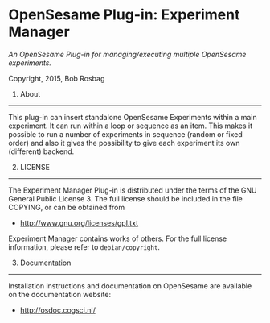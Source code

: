 OpenSesame Plug-in: Experiment Manager
==========

*An OpenSesame Plug-in for managing/executing multiple OpenSesame experiments.*  

Copyright, 2015, Bob Rosbag  


1. About
--------

This plug-in can insert standalone OpenSesame Experiments within a main experiment. 
It can run within a loop or sequence as an item. This makes it possible to run a number 
of experiments in sequence (random or fixed order) and also it gives the possibility to 
give each experiment its own (different) backend. 


2. LICENSE
----------

The Experiment Manager Plug-in is distributed under the terms of the GNU General Public License 3.
The full license should be included in the file COPYING, or can be obtained from

- <http://www.gnu.org/licenses/gpl.txt>

Experiment Manager contains works of others. For the full license information, please
refer to `debian/copyright`.


3. Documentation
----------------

Installation instructions and documentation on OpenSesame are available on the documentation website:

- <http://osdoc.cogsci.nl/>
